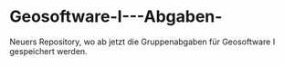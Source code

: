 # Geosoftware-I---Abgaben-
Neuers Repository, wo ab jetzt die Gruppenabgaben für Geosoftware I gespeichert werden. 
